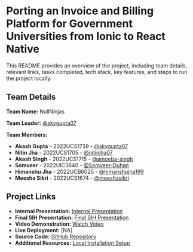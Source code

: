# Porting an Invoice and Billing Platform for Government Universities from Ionic to React Native

This README provides an overview of the project, including team details, relevant links, tasks completed, tech stack, key features, and steps to run the project locally.

## Team Details

**Team Name:** NullNinjas

**Team Leader:** [@skygupta07](https://github.com/skygupta07)

**Team Members:**

- **Akash Gupta** - 2022UCS1739 - [@skygupta07](https://github.com/skygupta07)
- **Nitin Jha** - 2022UCS1705 - [@nitinjha07](https://github.com/nitinjha07)
- **Akash Singh** - 2022UCS1715 - [@amoeba-singh](https://github.com/amoeba-singh)
- **Somveer** - 2022UIC3640 - [@Somveer-Duhan](https://github.com/Somveer-Duhan)
- **Himanshu Jha** - 2022UCB6025 - [@himanshujha199](https://github.com/himanshujha199)
- **Meesha Sikri** - 2022UCS1674 - [@meeshasikri](https://github.com/meeshasikri)

## Project Links

- **Internal Presentation:** [Internal Presentation](https://github.com/skygupta07/SIH_INTERNAL_ROUND_1_NullNinjas/blob/master/files/Internal_PPT_NullNinjas.pdf)
- **Final SIH Presentation:** [Final SIH Presentation](https://github.com/skygupta07/SIH_INTERNAL_ROUND_1_NullNinjas/blob/master/files/SIH_PPT_NullNinjas.pdf)
- **Video Demonstration:** [Watch Video](https://youtu.be/5gapqSV0M38)
- **Live Deployment:** [NA]
- **Source Code:** [GitHub Repository](https://github.com/skygupta07/SIH_INTERNAL_ROUND_1_NullNinjas)
- **Additional Resources:** [Local Installation Setup](https://github.com/skygupta07/SIH_INTERNAL_ROUND_1_NullNinjas/blob/master/code/Readme.md)
